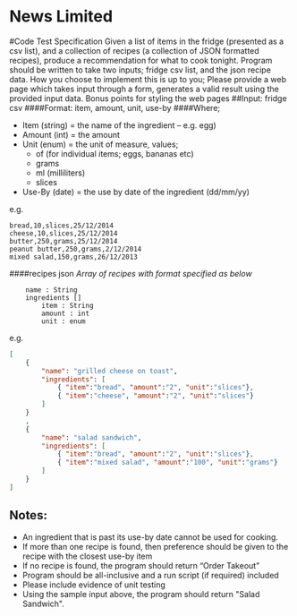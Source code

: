 News Limited
============

#Code Test Specification
Given a list of items in the fridge (presented as a csv list), and a collection of recipes (a collection of JSON formatted recipes), produce a recommendation for what to cook tonight. 
Program should be written to take two inputs; fridge csv list, and the json recipe data. How you choose to implement this is up to you;
Please provide a web page which takes input through a form, generates a valid result using the provided input data. Bonus points for styling the web pages
##Input:
fridge csv
####Format: 
item, amount, unit, use-by
####Where;
- Item (string) = the name of the ingredient – e.g. egg)
- Amount (int) = the amount
- Unit (enum) = the unit of measure, values;
  - of (for individual items; eggs, bananas etc)
  - grams
  - ml (milliliters)
  - slices
- Use-By (date) = the use by date of the ingredient (dd/mm/yy)

e.g.
```csv
bread,10,slices,25/12/2014
cheese,10,slices,25/12/2014
butter,250,grams,25/12/2014
peanut butter,250,grams,2/12/2014
mixed salad,150,grams,26/12/2013
```

####recipes json
_Array of recipes with format specified as below_
```
    name : String
    ingredients [] 
        item : String
        amount : int
        unit : enum
```

e.g.
```json 
[
    {
        "name": "grilled cheese on toast",
        "ingredients": [
            { "item":"bread", "amount":"2", "unit":"slices"},
            { "item":"cheese", "amount":"2", "unit":"slices"}
        ]
    }
    ,
    {
        "name": "salad sandwich",
        "ingredients": [
            { "item":"bread", "amount":"2", "unit":"slices"},
            { "item":"mixed salad", "amount":"100", "unit":"grams"}
        ]
    }
]
```

## Notes:
- An ingredient that is past its use-by date cannot be used for cooking.
- If more than one recipe is found, then preference should be given to the recipe with the closest use-by item
- If no recipe is found, the program should return “Order Takeout”
- Program should be all-inclusive and a run script (if required) included
- Please include evidence of unit testing
- Using the sample input above, the program should return "Salad Sandwich".
